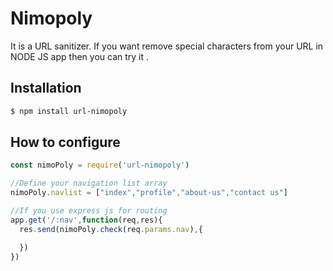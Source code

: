 # Nimopoly
It is a URL sanitizer. If you want remove special characters from your URL in NODE JS app then you can try it .

## Installation

```bash
$ npm install url-nimopoly
```
## How to configure

```js
const nimoPoly = require('url-nimopoly')

//Define your navigation list array
nimoPoly.navlist = ["index","profile","about-us","contact us"]

//If you use express js for routing
app.get('/:nav',function(req,res){
  res.send(nimoPoly.check(req.params.nav),{

  })
})
```
